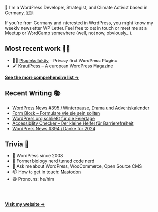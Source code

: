👋 I'm a WordPress Developer, Strategist, and Climate Activist based in Germany. 🇪🇺

If you're from Germany and interested in WordPress, you might know my weekly newsletter [WP Letter](https://wpletter.de/). Feel free to get in touch or meet me at a Meetup or WordCamp somewhere (well, not now, obviously...).


## Most recent work 👷‍♂️

- 👨‍💻 [Pluginkollektiv](https://github.com/pluginkollektiv) – Privacy first WordPress Plugins
- 🖌️ [KrautPress](https://kraut.press) – A european WordPress Magazine

**[See the more comprehensive list &rarr;](https://simonkraft.com/what-i-do)**


## Recent Writing 📚

<!-- BLOG-POST-LIST:START -->
- [WordPress News #395 / Winterpause, Drama und Adventskalender](https://feed.kraut.press/link/14399/16929962/395)
- [Form Block – Formulare wie sie sein sollten](https://krautpress.de/2024/form-block/)
- [WordPress.org schließt für die Feiertage](https://www.wppodcast.de/podcast/wordpress-org-schliesst-fuer-die-feiertage/)
- [Accessibility Checker – Der kleine Helfer für Barrierefreiheit](https://krautpress.de/2024/accessibility-checker/)
- [WordPress News #394 / Danke für 2024](https://feed.kraut.press/link/14399/16926464/394)
<!-- BLOG-POST-LIST:END -->


## Trivia 🤪

- 👴 WordPress since 2008
- 🌱 Former biology nerd turned code nerd
- 💬 Ask me about WordPress, WooCommerce, Open Source CMS
- 📫 How to get in touch: [Mastodon](https://dewp.space/@simon)
- 😄 Pronouns: he/him

<br/><br/><br/>
**[Visit my website &rarr;](https://simonkraft.com/hi)**